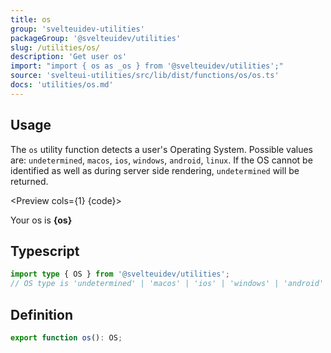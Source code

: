 ```yaml
---
title: os
group: 'svelteuidev-utilities'
packageGroup: '@svelteuidev/utilities'
slug: /utilities/os/
description: 'Get user os'
import: "import { os as _os } from '@svelteuidev/utilities';"
source: 'svelteui-utilities/src/lib/dist/functions/os/os.ts'
docs: 'utilities/os.md'
---
```


<script lang='ts'>
    import { Button } from '@svelteuidev/core';
	import { os as _os } from '@svelteuidev/utilities';
    import { Heading, Preview } from 'components'

    const os = _os();

    const code = `
    <script>
        import { os as _os } from '@svelteuidev/utilities';
        const os = _os();
    <\/script>

    <p>Your OS is <b>{os}<\/b><\/p>
    `;
</script>

<Heading />

## Usage

The `os` utility function detects a user's Operating System. Possible values are: `undetermined`, `macos`, `ios`, `windows`, `android`, `linux`. If the OS cannot be identified as well as during server side rendering, `undetermined` will be returned.

<Preview cols={1} {code}>
    <p>Your os is <b>{os}</b></p>
</Preview>

## Typescript

```ts
import type { OS } from '@svelteuidev/utilities';
// OS type is 'undetermined' | 'macos' | 'ios' | 'windows' | 'android' | 'linux'
```

## Definition

```ts
export function os(): OS;
```